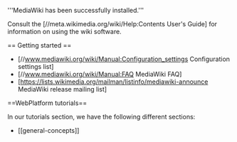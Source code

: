 '''MediaWiki has been successfully installed.'''

Consult the [//meta.wikimedia.org/wiki/Help:Contents User's Guide] for information on using the wiki software.

== Getting started ==
* [//www.mediawiki.org/wiki/Manual:Configuration_settings Configuration settings list]
* [//www.mediawiki.org/wiki/Manual:FAQ MediaWiki FAQ]
* [https://lists.wikimedia.org/mailman/listinfo/mediawiki-announce MediaWiki release mailing list]

==WebPlatform tutorials==

In our tutorials section, we have the following different sections:

* [[general-concepts]]
